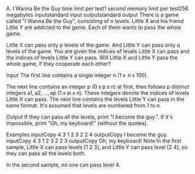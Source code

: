 A. I Wanna Be the Guy
time limit per test1 second
memory limit per test256 megabytes
inputstandard input
outputstandard output
There is a game called "I Wanna Be the Guy", consisting of n levels. Little X and his friend Little Y are addicted to the game. Each of them wants to pass the whole game.

Little X can pass only p levels of the game. And Little Y can pass only q levels of the game. You are given the indices of levels Little X can pass and the indices of levels Little Y can pass. Will Little X and Little Y pass the whole game, if they cooperate each other?

Input
The first line contains a single integer n (1 ≤  n ≤ 100).

The next line contains an integer p (0 ≤ p ≤ n) at first, then follows p distinct integers a1, a2, ..., ap (1 ≤ ai ≤ n). These integers denote the indices of levels Little X can pass. The next line contains the levels Little Y can pass in the same format. It's assumed that levels are numbered from 1 to n.

Output
If they can pass all the levels, print "I become the guy.". If it's impossible, print "Oh, my keyboard!" (without the quotes).

Examples
inputCopy
4
3 1 2 3
2 2 4
outputCopy
I become the guy.
inputCopy
4
3 1 2 3
2 2 3
outputCopy
Oh, my keyboard!
Note
In the first sample, Little X can pass levels [1 2 3], and Little Y can pass level [2 4], so they can pass all the levels both.

In the second sample, no one can pass level 4.

